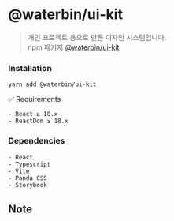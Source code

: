 # @waterbin/ui-kit

> 개인 프로젝트 용으로 만든 디자인 시스템입니다. <br/>
> npm 패키지
> [@waterbin/ui-kit](https://www.npmjs.com/package/@waterbin/ui-kit)

### Installation

`yarn add @waterbin/ui-kit`

✅ Requirements

```
- React ≥ 18.x
- ReactDom ≥ 18.x
```

### Dependencies

```
- React
- Typescript
- Vite
- Panda CSS
- Storybook
```

## Note

